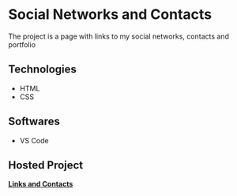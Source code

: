 # Social Networks and Contacts
The project is a page with links to my social networks, contacts and portfolio

## Technologies
* HTML
* CSS

## Softwares
* VS Code

## Hosted Project
**[Links and Contacts](https://links-contact.netlify.app/)**

